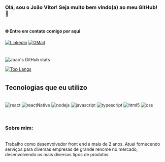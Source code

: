 ### Olá, sou o João Vitor! Seja muito bem vindo(a) ao meu GitHub! 🤖
#
#### 🌐 Entre em contato comigo por aqui

[![Linkedin](https://img.shields.io/badge/LinkedIn-0077B5?style=for-the-badge&logo=linkedin&logoColor=white)](https://www.linkedin.com/in/jo%C3%A3o-vitor-silva-barbosa-82604b214/)
[![GMail](https://img.shields.io/badge/Gmail-D14836?style=for-the-badge&logo=gmail&logoColor=white)](mailto:joaosilvabarbosa04@gmail.com)

#
![Joao's GitHub stats](https://github-readme-stats.vercel.app/api?username=JayV-a11&show_icons=true&theme=tokyonight)

[![Top Langs](https://github-readme-stats.vercel.app/api/top-langs/?username=JayV-a11&layout=compact)](https://github.com/anuraghazra/github-readme-stats)
#
## Tecnologias que eu utilizo

<div style="display: inline_block"><br/>
    <img align="center" alt="react" src="https://img.shields.io/badge/React-20232A?style=for-the-badge&logo=react&logoColor=61DAFB" />
    <img align="center" alt="reactNative" src="https://img.shields.io/badge/React_Native-20232A?style=for-the-badge&logo=react&logoColor=61DAFB" />
    <img align="center" alt="nodejs" src="https://img.shields.io/badge/Node.js-43853D?style=for-the-badge&logo=node.js&logoColor=white" />
    <img align="center" alt="javascript" src="https://img.shields.io/badge/JavaScript-F7DF1E?style=for-the-badge&logo=javascript&logoColor=black" />
        <img align="center" alt="typescript" src="https://img.shields.io/badge/TypeScript-007ACC?style=for-the-badge&logo=typescript&logoColor=white" />
    <img align="center" alt="html5" src="https://img.shields.io/badge/HTML5-E34F26?style=for-the-badge&logo=html5&logoColor=white" />
    <img align="center" alt="css" src="https://img.shields.io/badge/CSS-239120?&style=for-the-badge&logo=css3&logoColor=white" />
</div>

<br/>

#
### Sobre mim:
<br/>
Trabalho como desenvolvedor front end a
mais de 2 anos. Atuei fornecendo serviços
para diversas empresas de grande renome no
mercado, desenvolvendo os mais diversos tipos de produtos  
